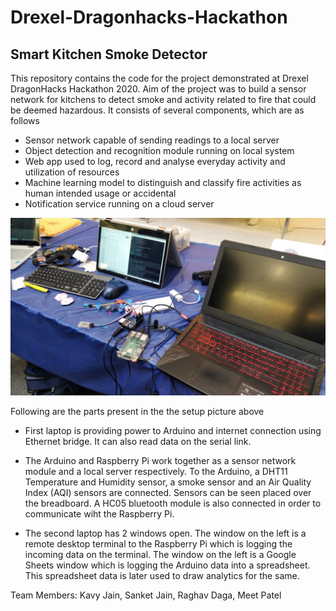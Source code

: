# Drexel-Dragonhacks-Hackathon
## Smart Kitchen Smoke Detector

This repository contains the code for the project demonstrated at Drexel DragonHacks Hackathon 2020. Aim of the project was to build a sensor network for kitchens to detect smoke and activity related to fire that could be deemed hazardous. It consists of several components, which are as follows

* Sensor network capable of sending readings to a local server
* Object detection and recognition module running on local system
* Web app used to log, record and analyse everyday activity and utilization of resources
* Machine learning model to distinguish and classify fire activities as human intended usage or accidental
* Notification service running on a cloud server

![Project Setup](images\hackathon_setup.jpeg)

Following are the parts present in the the setup picture above

- First laptop is providing power to Arduino and internet connection using Ethernet bridge. It can also read data on the serial link.

- The Arduino and Raspberry Pi work together as a sensor network module and a local server respectively. To the Arduino, a DHT11 Temperature and Humidity sensor, a smoke sensor and an Air Quality Index (AQI) sensors are connected. Sensors can be seen placed over the breadboard. A HC05 bluetooth module is also connected in order to communicate wiht the Raspberry Pi.

- The second laptop has 2 windows open. The window on the left is a remote desktop terminal to the Raspberry Pi which is logging the incoming data on the terminal. The window on the left is a Google Sheets window which is logging the Arduino data into a spreadsheet. This spreadsheet data is later used to draw analytics for the same.

Team Members: Kavy Jain, Sanket Jain, Raghav Daga, Meet Patel